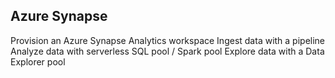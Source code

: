 ## Azure Synapse 
Provision an Azure Synapse Analytics workspace
Ingest data with a pipeline
Analyze data with serverless SQL pool / Spark pool
Explore data with a Data Explorer pool
